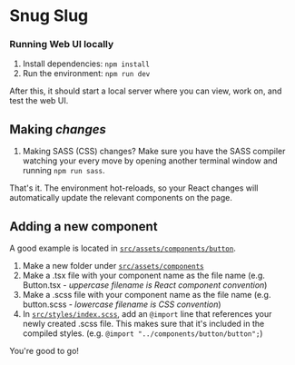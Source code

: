 # Snug Slug

### Running Web UI locally

1. Install dependencies: `npm install`
2. Run the environment: `npm run dev`

After this, it should start a local server where you can view, work on, and test the web UI.

## Making _changes_

1. Making SASS (CSS) changes? Make sure you have the SASS compiler watching your every move by opening another terminal window and running `npm run sass`.

That's it. The environment hot-reloads, so your React changes will automatically update the relevant components on the page.

## Adding a new component

A good example is located in [`src/assets/components/button`](https://github.com/MrDavidRios/snug-slug/tree/main/src/components/button).

1. Make a new folder under [`src/assets/components`](https://github.com/MrDavidRios/snug-slug/tree/main/src/components)
2. Make a .tsx file with your component name as the file name (e.g. Button.tsx - _uppercase filename is React component convention_)
3. Make a .scss file with your component name as the file name (e.g. button.scss - _lowercase filename is CSS convention_)
4. In [`src/styles/index.scss`](https://github.com/MrDavidRios/snug-slug/blob/main/src/styles/index.scss), add an `@import` line that references your newly created .scss file. This makes sure that it's included in the compiled styles. (e.g. `@import "../components/button/button";`)

You're good to go!
